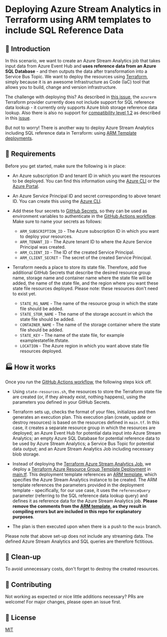 # Deploying Azure Stream Analytics in Terraform using ARM templates to include SQL Reference Data

## :compass: Introduction

In this scenario, we want to create an Azure Stream Analytics job that takes input data from Azure Event Hub and **uses reference data from an Azure SQL Database** - and then outputs the data after transformation into a Service Bus Topic. We want to deploy the resources using [Terraform](https://www.terraform.io/intro/index.html), simply because it is an awesome Infrastructure as Code (IaC) tool that allows you to build, change and version infrastructure.

The challenge with deploying this? As described in [this issue](https://github.com/terraform-providers/terraform-provider-azurerm/issues/9231), the `azurerm` Terraform provider currently does not include support for SQL reference data lookup - it currently only supports Azure blob storage reference data lookup. Also there is also no support for [compatibility level 1.2](https://docs.microsoft.com/azure/stream-analytics/stream-analytics-compatibility-level#compatibility-level-12) as described in this [issue](https://github.com/terraform-providers/terraform-provider-azurerm/issues/6660).

But not to worry! There is another way to deploy Azure Stream Analytics including SQL reference data in Terraform: using [ARM Template deployments](https://docs.microsoft.com/azure/stream-analytics/quick-create-azure-resource-manager).

## :popcorn: Requirements

Before you get started, make sure the following is in place:

- An Azure subscription ID and tenant ID in which you want the resources to be deployed. You can find this information using the [Azure CLI](https://docs.microsoft.com/cli/azure/manage-azure-subscriptions-azure-cli) or the [Azure Portal](https://docs.microsoft.com/azure/media-services/latest/setup-azure-subscription-how-to?tabs=portal).
- An Azure Service Principal ID and secret corresponding to above tenant ID. You can create this using the [Azure CLI](https://docs.microsoft.com/en-us/cli/azure/create-an-azure-service-principal-azure-cli).
- Add these four secrets to [GitHub Secrets](https://docs.github.com/en/actions/reference/encrypted-secrets), so they can be used as environment variables to authenticate in the [GitHub Actions workflow](./.github/workflows/terraform-github.yml). Make sure to name your secrets as follows:

  - `ARM_SUBSCRIPTION_ID` - The Azure subscription ID in which you want to deploy your resources.
  - `ARM_TENANT_ID` - The Azure tenant ID to where the Azure Service Principal was created.
  - `ARM_CLIENT_ID` - The ID of the created Service Principal.
  - `ARM_CLIENT_SECRET` - The secret of the created Service Principal.

- Terraform needs a place to store its state file. Therefore, add five additional GitHub Secrets that describe the desired resource group name, storage name and container name where the state file will be added, the name of the state file, and the region where you want these state file resources deployed. Please note: these resources don't need to exist yet.

  - `STATE_RG_NAME` - The name of the resource group in which the state file should be added.
  - `STATE_STOR_NAME` - The name of the storage account in which the state file should be added.
  - `CONTAINER_NAME` - The name of the storage container where the state file should be added.
  - `STATE_KEY` - The name of the state file, for example examplestatefile.tfstate.
  - `LOCATION` - The Azure region in which you want above state file resources deployed.

## :factory: How it works

Once you run the [GitHub Actions workflow](./.github/workflows/terraform-github.yml), the following steps kick off.

- Using `state-resources.sh`, the resources to store the Terraform state file are created (or, if they already exist, nothing happens), using the parameters you defined in your GitHub Secrets.

- Terraform sets up, checks the format of your files, initializes and then generates an execution plan. This execution plan (create, update or destroy resources) is based on the resources defined in `main.tf`. In this case, it creates a separate resource group in which the resources are deployed; an Azure Event Hub for potential data input into Azure Stream Analytics; an empty Azure SQL Database for potential reference data to be used by Azure Stream Analytics; a Service Bus Topic for potential data output; and an Azure Stream Analytics Job including necessary blob storage.

- Instead of deploying the [Terraform Azure Stream Analytics Job](https://registry.terraform.io/providers/hashicorp/azurerm/latest/docs/resources/stream_analytics_job), we deploy a [Terraform Azure Resource Group Template Deployment](https://registry.terraform.io/providers/hashicorp/azurerm/latest/docs/resources/resource_group_template_deployment) in [main.tf](./main.tf). This deployment template references an [ARM template](./stream-analytics/asa-template.json), which specifies the Azure Stream Analytics instance to be created. The ARM template references the parameters provided in the deployment template - specifically, for our use case, it uses the `referenceQuery` parameter (referring to the SQL reference data lookup query) and defines it as reference data for the Azure Stream Analytics job. **Please remove the comments from the [ARM template](./stream-analytics/asa-template.json), as they result in compiling errors but are included in this repo for explanatory purposes**.

- The plan is then executed upon when there is a push to the `main` branch.

Please note that above set-up does not include any streaming data. The defined Azure Stream Analytics and SQL queries are therefore fictitious.

## :shower: Clean-up

To avoid unnecessary costs, don't forget to destroy the created resources.

## :yellow_heart: Contributing

Not working as expected or nice little additions necessary? PRs are welcome! For major changes, please open an issue first.

## :orange_book: License

[MIT](https://choosealicense.com/licenses/mit/)

